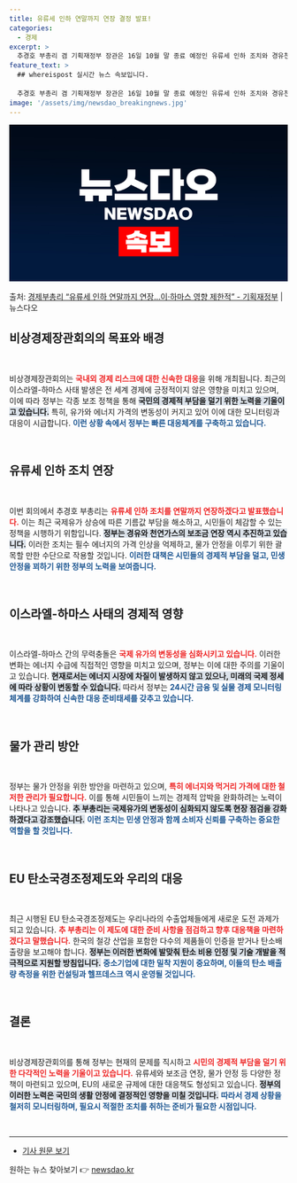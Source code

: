 ```yaml
---
title: 유류세 인하 연말까지 연장 결정 발표!
categories:
  - 경제
excerpt: >
  추경호 부총리 겸 기획재정부 장관은 16일 10월 말 종료 예정인 유류세 인하 조치와 경유천연가스 유가연동보…
feature_text: >
  ## whereispost 실시간 뉴스 속보입니다.

  추경호 부총리 겸 기획재정부 장관은 16일 10월 말 종료 예정인 유류세 인하 조치와 경유천연가스 유가연동보…
image: '/assets/img/newsdao_breakingnews.jpg'
---
```


![뉴스다오 속보](/assets/img/newsdao_breakingnews.jpg)

<p>출처: <a href="https://newsdao.kr/2174" rel="dofollow">경제부총리 “유류세 인하 연말까지 연장…이·하마스 영향 제한적” - 기획재정부</a> | 뉴스다오</p>

<h2 data-ke-size="size26">비상경제장관회의의 목표와 배경</h2>
<p data-ke-size="size16">&nbsp;</p>
비상경제장관회의는 <b><span style="color: #ee2323;">국내외 경제 리스크에 대한 신속한 대응</span></b>을 위해 개최됩니다. 최근의 이스라엘-하마스 사태 발생은 전 세계 경제에 긍정적이지 않은 영향을 미치고 있으며, 이에 따라 정부는 각종 보조 정책을 통해 <b><span style="background-color: #21538527;">국민의 경제적 부담을 덜기 위한 노력을 기울이고 있습니다.</span></b> 특히, 유가와 에너지 가격의 변동성이 커지고 있어 이에 대한 모니터링과 대응이 시급합니다. <b><span style="color: #1a5490;">이런 상황 속에서 정부는 빠른 대응체계를 구축하고 있습니다.</span></b>

<p data-ke-size="size16">&nbsp;</p>
<h2 data-ke-size="size26">유류세 인하 조치 연장</h2>
<p data-ke-size="size16">&nbsp;</p>
이번 회의에서 추경호 부총리는 <b><span style="color: #ee2323;">유류세 인하 조치를 연말까지 연장하겠다고 발표했습니다.</span></b> 이는 최근 국제유가 상승에 따른 기름값 부담을 해소하고, 시민들이 체감할 수 있는 정책을 시행하기 위함입니다. <b><span style="background-color: #21538527;">정부는 경유와 천연가스의 보조금 연장 역시 추진하고 있습니다.</span></b> 이러한 조치는 필수 에너지의 가격 인상을 억제하고, 물가 안정을 이루기 위한 괄목할 만한 수단으로 작용할 것입니다. <b><span style="color: #1a5490;">이러한 대책은 시민들의 경제적 부담을 덜고, 민생 안정을 꾀하기 위한 정부의 노력을 보여줍니다.</span></b>

<p data-ke-size="size16">&nbsp;</p>
<h2 data-ke-size="size26">이스라엘-하마스 사태의 경제적 영향</h2>
<p data-ke-size="size16">&nbsp;</p>
이스라엘-하마스 간의 무력충돌은 <b><span style="color: #ee2323;">국제 유가의 변동성을 심화시키고 있습니다.</span></b> 이러한 변화는 에너지 수급에 직접적인 영향을 미치고 있으며, 정부는 이에 대한 주의를 기울이고 있습니다. <b><span style="background-color: #21538527;">현재로서는 에너지 시장에 차질이 발생하지 않고 있으나, 미래의 국제 정세에 따라 상황이 변동할 수 있습니다.</span></b> 따라서 정부는 <b><span style="color: #1a5490;">24시간 금융 및 실물 경제 모니터링 체계를 강화하여 신속한 대응 준비태세를 갖추고 있습니다.</span></b>

<p data-ke-size="size16">&nbsp;</p>
<h2 data-ke-size="size26">물가 관리 방안</h2>
<p data-ke-size="size16">&nbsp;</p>
정부는 물가 안정을 위한 방안을 마련하고 있으며, <b><span style="color: #ee2323;">특히 에너지와 먹거리 가격에 대한 철저한 관리가 필요합니다.</span></b> 이를 통해 시민들이 느끼는 경제적 압박을 완화하려는 노력이 나타나고 있습니다. <b><span style="background-color: #21538527;">추 부총리는 국제유가의 변동성이 심화되지 않도록 현장 점검을 강화하겠다고 강조했습니다.</span></b> <b><span style="color: #1a5490;">이런 조치는 민생 안정과 함께 소비자 신뢰를 구축하는 중요한 역할을 할 것입니다.</span></b>

<p data-ke-size="size16">&nbsp;</p>
<h2 data-ke-size="size26">EU 탄소국경조정제도와 우리의 대응</h2>
<p data-ke-size="size16">&nbsp;</p>
최근 시행된 EU 탄소국경조정제도는 우리나라의 수출업체들에게 새로운 도전 과제가 되고 있습니다. <b><span style="color: #ee2323;">추 부총리는 이 제도에 대한 준비 사항을 점검하고 향후 대응책을 마련하겠다고 말했습니다.</span></b> 한국의 철강 산업을 포함한 다수의 제품들이 인증을 받거나 탄소배출량을 보고해야 합니다. <b><span style="background-color: #21538527;">정부는 이러한 변화에 발맞춰 탄소 비용 인정 및 기술 개발을 적극적으로 지원할 방침입니다.</span></b> <b><span style="color: #1a5490;">중소기업에 대한 밀착 지원이 중요하며, 이들의 탄소 배출량 측정을 위한 컨설팅과 헬프데스크 역시 운영될 것입니다.</span></b>

<p data-ke-size="size16">&nbsp;</p>
<h2 data-ke-size="size26">결론</h2>
<p data-ke-size="size16">&nbsp;</p>
비상경제장관회의를 통해 정부는 현재의 문제를 직시하고 <b><span style="color: #ee2323;">시민의 경제적 부담을 덜기 위한 다각적인 노력을 기울이고 있습니다.</span></b> 유류세와 보조금 연장, 물가 안정 등 다양한 정책이 마련되고 있으며, EU의 새로운 규제에 대한 대응책도 형성되고 있습니다. <b><span style="background-color: #21538527;">정부의 이러한 노력은 국민의 생활 안정에 결정적인 영향을 미칠 것입니다.</span></b> <b><span style="color: #1a5490;">따라서 경제 상황을 철저히 모니터링하며, 필요시 적절한 조치를 취하는 준비가 필요한 시점입니다.</span></b>

<p data-ke-size="size16">&nbsp;</p>
<hr>
<ul>
<li><a href="https://newsdao.kr/2174">기사 원문 보기</a></li>
</ul> 

원하는 뉴스 찾아보기 👉 <a href="https://newsdao.kr" rel="dofollow">newsdao.kr</a>


